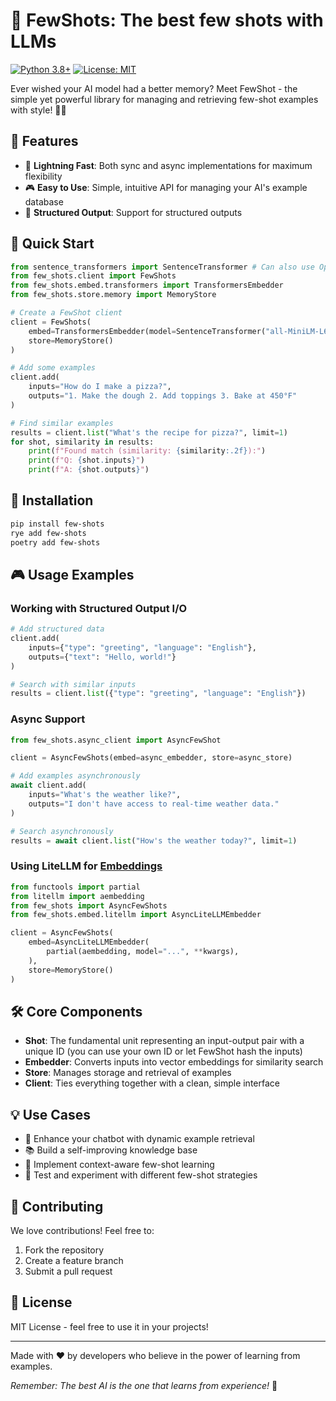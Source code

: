 # 🎯 FewShots: The best few shots with LLMs

[![Python 3.8+](https://img.shields.io/badge/python-3.8+-blue.svg)](https://www.python.org/downloads/)
[![License: MIT](https://img.shields.io/badge/License-MIT-yellow.svg)](https://opensource.org/licenses/MIT)

Ever wished your AI model had a better memory? Meet FewShot - the simple yet powerful library for managing and retrieving few-shot examples with style! 🧠✨

## 🌟 Features

- 🚀 **Lightning Fast**: Both sync and async implementations for maximum flexibility
- 🎮 **Easy to Use**: Simple, intuitive API for managing your AI's example database
- 🔄 **Structured Output**: Support for structured outputs

## 🚀 Quick Start

```python
from sentence_transformers import SentenceTransformer # Can also use OpenAI, etc.
from few_shots.client import FewShots
from few_shots.embed.transformers import TransformersEmbedder
from few_shots.store.memory import MemoryStore

# Create a FewShot client
client = FewShots(
    embed=TransformersEmbedder(model=SentenceTransformer("all-MiniLM-L6-v2")),
    store=MemoryStore()
)

# Add some examples
client.add(
    inputs="How do I make a pizza?",
    outputs="1. Make the dough 2. Add toppings 3. Bake at 450°F"
)

# Find similar examples
results = client.list("What's the recipe for pizza?", limit=1)
for shot, similarity in results:
    print(f"Found match (similarity: {similarity:.2f}):")
    print(f"Q: {shot.inputs}")
    print(f"A: {shot.outputs}")
```

## 🔧 Installation

```bash
pip install few-shots
rye add few-shots
poetry add few-shots
```

## 🎮 Usage Examples

### Working with Structured Output I/O

```python
# Add structured data
client.add(
    inputs={"type": "greeting", "language": "English"},
    outputs={"text": "Hello, world!"}
)

# Search with similar inputs
results = client.list({"type": "greeting", "language": "English"})
```

### Async Support

```python
from few_shots.async_client import AsyncFewShot

client = AsyncFewShots(embed=async_embedder, store=async_store)

# Add examples asynchronously
await client.add(
    inputs="What's the weather like?",
    outputs="I don't have access to real-time weather data."
)

# Search asynchronously
results = await client.list("How's the weather today?", limit=1)
```

### Using LiteLLM for [Embeddings](https://docs.litellm.ai/docs/embedding/supported_embedding)

```python
from functools import partial
from litellm import aembedding
from few_shots import AsyncFewShots
from few_shots.embed.litellm import AsyncLiteLLMEmbedder

client = AsyncFewShots(
    embed=AsyncLiteLLMEmbedder(
        partial(aembedding, model="...", **kwargs),
    ),
    store=MemoryStore()
)
```

## 🛠️ Core Components

- **Shot**: The fundamental unit representing an input-output pair with a unique ID (you can use your own ID or let FewShot hash the inputs)
- **Embedder**: Converts inputs into vector embeddings for similarity search
- **Store**: Manages storage and retrieval of examples
- **Client**: Ties everything together with a clean, simple interface

## 💡 Use Cases

- 🤖 Enhance your chatbot with dynamic example retrieval
- 📚 Build a self-improving knowledge base
- 🎯 Implement context-aware few-shot learning
- 🧪 Test and experiment with different few-shot strategies

## 🤝 Contributing

We love contributions! Feel free to:

1. Fork the repository
2. Create a feature branch
3. Submit a pull request

## 📝 License

MIT License - feel free to use it in your projects!

---

Made with ❤️ by developers who believe in the power of learning from examples.

*Remember: The best AI is the one that learns from experience!* 🌟
